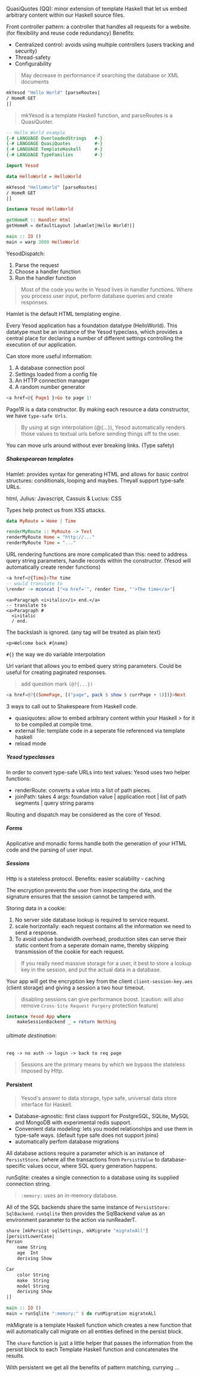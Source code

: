 QuasiQuotes (QQ): minor extension of template Haskell that let us embed arbitrary content within our Haskell source files.

Front controller pattern: a controller that handles all requests for a website. (for flexibility and reuse code redundancy)
Benefits:

* Centralized control: avoids using multiple controllers (users tracking and security)
* Thread-safety
* Configurability

> May decrease in performance if searching the database or XML documents

```hs
mkYesod "Hello World" [parseRoutes|
/ HomeR GET
|]
```

> mkYesod is a template Haskell function, and parseRoutes is a QuasiQuoter.

```hs
-- Hello World example
{-# LANGUAGE OverloadedStrings   #-}
{-# LANGUAGE QuasiQuotes         #-}
{-# LANGUAGE TemplateHaskell     #-}
{-# LANGUAGE TypeFamilies        #-}

import Yesod

data HelloWorld = HelloWorld

mkYesod "HelloWorld" [parseRoutes|
/ HomeR GET
|]

instance Yesod HelloWorld

getHomeR :: Handler Html
getHomeR = defaultLayout [whamlet|Hello World!|]

main :: IO ()
main = warp 3000 HelloWorld
```

YesodDispatch:
1. Parse the request
2. Choose a handler function
3. Run the handler function

> Most of the code you write in Yesod lives in handler functions. Where you process user input, perform database queries and create responses.

Hamlet is the default HTML templating engine.

Every Yesod application has a foundation datatype (HelloWorld). This datatype must be an instance of the Yesod typeclass, which provides a central place for declaring a number of different settings controlling the execution of our application.

Can store more useful information:

1. A database connection pool
2. Settings loaded from a config file
3. An HTTP connection manager
4. A random number generator


```hs
<a href=@{ Page1 }>Go to page 1!
```

Page1R is a data constructor. By making each resource a data constructor, we have `type-safe Urls`.

> By using at sign interpolation (@{...}), Yesod automatically renders those values to textual urls before sending things off to the user.

You can move urls around without ever breaking links. (Type safety)

##### Shakespearean templates

Hamlet: provides syntax for generating HTML and allows for basic control structures: conditionals, looping and maybes. Theyall support type-safe URLs.

html, Julius: Javascript, Cassuis & Lucius: CSS

Types help protect us from XSS attacks.

```hs
data MyRoute = Home | Time

renderMyRoute :: MyRoute -> Text
renderMyRoute Home = "http://..."
renderMyRoute Time = "..."
```

URL rendering functions are more complicated than this: need to address query string parameters, handle records within the constructor. (Yesod will automatically create render functions)

```hs
<a href=@{Time}>The time
-- would translate to
\render -> mconcat ["<a href='", render Time, "'>The time</a>"]
```

```
<a>Paragraph <i>italic</i> end.</a>
-- translate to
<a>Paragraph #
  <i>italic
  / end.
```

The backslash is ignored. (any tag will be treated as plain text)

```
<p>Welcome back #{name}
```

`#{}` the way we do variable interpolation

Url variant that allows you to embed query string parameters. Could be useful for creating paginated responses.

> add question mark `(@?{...})`

```hs
<a href=@?{(SomePage, [("page", pack $ show $ currPage + 1)])}>Next
```

3 ways to call out to Shakespeare from Haskell code.

* quasiquotes: allow to embed arbitrary content within your Haskell > for it to be compiled at compile time.
* external file: template code in a seperate file referenced via template haskell
* reload mode

##### Yesod typeclasses

In order to convert type-safe URLs into text values: Yesod uses two helper functions:

* renderRoute: converts a value into a list of path pieces.
* joinPath: takes 4 args: foundation value | application root | list of path segments | query string params


Routing and dispatch may be considered as the core of Yesod.

##### Forms

Applicative and monadic forms handle both the generation of your HTML code and the parsing of user input.

##### Sessions

Http is a stateless protocol. Benefits: easier scalability - caching

The encryption prevents the user from inspecting the data, and the signature ensures that the session cannot be tampered with.

Storing data in a cookie:

1. No server side database lookup is required to service request.
2. scale horizontally: each request contains all the information we need to send a response.
3. To avoid undue bandwidth overhead, production sites can serve their static content from a seperate domain name, thereby skipping transmission of the cookie for each request.

> If you really need massive storage for a user, it best to store a lookup key in the session, and put the actual data in a database.


Your app will get the encryption key from the client `client-session-key.aes` (client storage) and giving a session a two hour timeout.

> disabling sessions can give performance boost. (caution: will also remove `Cross-Site Request Forgery` protection feature)

```hs
instance Yesod App where
    makeSessionBackend _ = return Nothing
```

###### ultimate destination:

```
req -> no auth -> login -> back to req page
```

> Sessions are the primary means by which we bypass the stateless imposed by Http.

#### Persistent

> Yesod's answer to data storage, type safe, universal data store interface for Haskell.

* Database-agnostic: first class support for PostgreSQL, SQLite, MySQL and MongoDB with experimental redis support.
* Convenient data modeling: lets you model relationships and use them in type-safe ways. (default type safe does not support joins)
* automatically perfom database migrations

All database actions require a parameter which is an instance of `PersistStore`. (where all the transactions from `PersistValue` to database-specific values occur, where SQL query generation happens.

runSqlite: creates a single connection to a database using its supplied connection string.

> `:memory:` uses an in-memory database.

All of the SQL backends share the same instance of `PersistStore: SqlBackend`. `runSqlite` then provides the SqlBackend value as an environment parameter to the action via runReaderT.

```hs
share [mkPersist sqlSettings, mkMigrate "migrateAll"]
[persistLowerCase|
Person
    name String
    age  Int
    deriving Show

Car
    color String
    make  String
    model String
    deriving Show
|]

main :: IO ()
main = runSqlite ":memory:" $ do runMigration migrateALl
```

mkMigrate is a template Haskell function which creates a new function that will automatically call migrate on all entities defined in the persist block.

The `share` function is just a little helper that passes the information from the persist block to each Template Haskell function and concatenates the results.

With persistent we get all the benefits of pattern matching, currying ...


